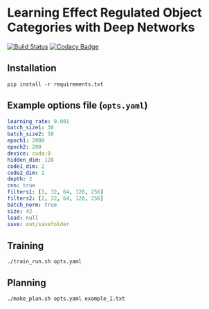 # Learning Effect Regulated Object Categories with Deep Networks

[![Build Status](https://travis-ci.com/alper111/affordance-learning.svg?branch=master)](https://travis-ci.com/alper111/affordance-learning) [![Codacy Badge](https://api.codacy.com/project/badge/Grade/5624df2d37464e6d9be6f6edd735a789)](https://app.codacy.com/manual/alper111/affordance-learning?utm_source=github.com&utm_medium=referral&utm_content=alper111/affordance-learning&utm_campaign=Badge_Grade_Dashboard)

## Installation
`pip install -r requirements.txt`

## Example options file (`opts.yaml`)
```yaml
learning_rate: 0.001
batch_size1: 30
batch_size2: 50
epoch1: 2000
epoch2: 200
device: cuda:0
hidden_dim: 128
code1_dim: 2
code2_dim: 1
depth: 2
cnn: true
filters1: [1, 32, 64, 128, 256]
filters2: [2, 32, 64, 128, 256]
batch_norm: true
size: 42
load: null
save: out/savefolder
```

## Training

`./train_run.sh opts.yaml`

## Planning

`./make_plan.sh opts.yaml example_1.txt`
